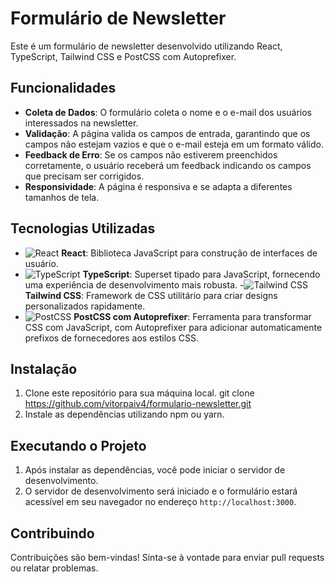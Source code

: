 # Formulário de Newsletter

Este é um formulário de newsletter desenvolvido utilizando React, TypeScript, Tailwind CSS e PostCSS com Autoprefixer.

## Funcionalidades

- **Coleta de Dados**: O formulário coleta o nome e o e-mail dos usuários interessados na newsletter.
- **Validação**: A página valida os campos de entrada, garantindo que os campos não estejam vazios e que o e-mail esteja em um formato válido.
- **Feedback de Erro**: Se os campos não estiverem preenchidos corretamente, o usuário receberá um feedback indicando os campos que precisam ser corrigidos.
- **Responsividade**: A página é responsiva e se adapta a diferentes tamanhos de tela.

## Tecnologias Utilizadas

- ![React](https://img.shields.io/badge/-React-blue?style=flat-square&logo=react&logoColor=white) **React**: Biblioteca JavaScript para construção de interfaces de usuário.
- ![TypeScript](https://img.shields.io/badge/-TypeScript-3178C6?style=flat-square&logo=typescript&logoColor=white) **TypeScript**: Superset tipado para JavaScript, fornecendo uma experiência de desenvolvimento mais robusta.
-![Tailwind CSS](https://img.shields.io/badge/-Tailwind_CSS-38B2AC?style=flat-square&logo=tailwind-css&logoColor=white) **Tailwind CSS**: Framework de CSS utilitário para criar designs personalizados rapidamente. 
- ![PostCSS](https://img.shields.io/badge/-PostCSS-DD3A0A?style=flat-square&logo=postcss&logoColor=white) **PostCSS com Autoprefixer**: Ferramenta para transformar CSS com JavaScript, com Autoprefixer para adicionar automaticamente prefixos de fornecedores aos estilos CSS.

## Instalação

1. Clone este repositório para sua máquina local.
   git clone https://github.com/vitorpaiv4/formulario-newsletter.git
2. Instale as dependências utilizando npm ou yarn.

## Executando o Projeto

1. Após instalar as dependências, você pode iniciar o servidor de desenvolvimento.
2. O servidor de desenvolvimento será iniciado e o formulário estará acessível em seu navegador no endereço `http://localhost:3000`.

## Contribuindo

Contribuições são bem-vindas! Sinta-se à vontade para enviar pull requests ou relatar problemas.




